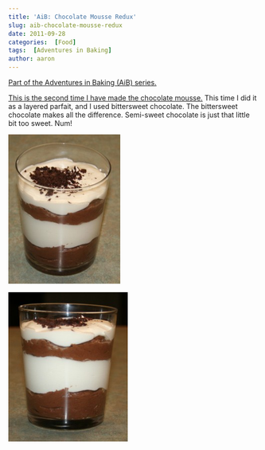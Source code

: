```yaml
---
title: 'AiB: Chocolate Mousse Redux'
slug: aib-chocolate-mousse-redux
date: 2011-09-28
categories:  [Food]
tags:  [Adventures in Baking]
author: aaron
---
```


[Part of the Adventures in Baking (AiB) series.](../adventures-in-baking-aib-overview "Adventures in Baking (AiB): Overview")

[This is the second time I have made the chocolate mousse.](../aib-chocolate-mousse/ "AiB: Chocolate Mousse") This time I did it as a layered parfait, and I used bittersweet chocolate. The bittersweet chocolate makes all the difference. Semi-sweet chocolate is just that little bit too sweet. Num!

[![Chocolate mousse parfait](parfait-oblique-225x300.jpg "Chocolate mousse parfait")](parfait-oblique.jpg)

[![Chocolate mousse parfait](parfait-straight-240x300.jpg "Chocolate mousse parfait")](parfait-straight.jpg)
